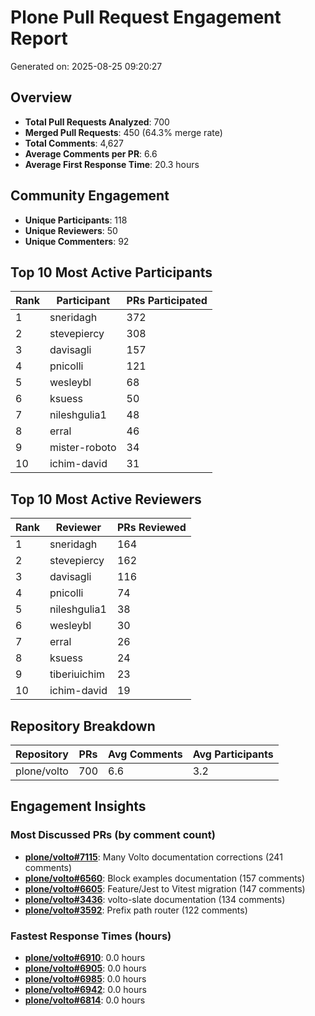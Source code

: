 # Plone Pull Request Engagement Report

Generated on: 2025-08-25 09:20:27

## Overview

- **Total Pull Requests Analyzed**: 700
- **Merged Pull Requests**: 450 (64.3% merge rate)
- **Total Comments**: 4,627
- **Average Comments per PR**: 6.6
- **Average First Response Time**: 20.3 hours

## Community Engagement

- **Unique Participants**: 118
- **Unique Reviewers**: 50
- **Unique Commenters**: 92

## Top 10 Most Active Participants

| Rank | Participant | PRs Participated |
|------|-------------|------------------|
| 1 | sneridagh | 372 |
| 2 | stevepiercy | 308 |
| 3 | davisagli | 157 |
| 4 | pnicolli | 121 |
| 5 | wesleybl | 68 |
| 6 | ksuess | 50 |
| 7 | nileshgulia1 | 48 |
| 8 | erral | 46 |
| 9 | mister-roboto | 34 |
| 10 | ichim-david | 31 |

## Top 10 Most Active Reviewers

| Rank | Reviewer | PRs Reviewed |
|------|----------|--------------|
| 1 | sneridagh | 164 |
| 2 | stevepiercy | 162 |
| 3 | davisagli | 116 |
| 4 | pnicolli | 74 |
| 5 | nileshgulia1 | 38 |
| 6 | wesleybl | 30 |
| 7 | erral | 26 |
| 8 | ksuess | 24 |
| 9 | tiberiuichim | 23 |
| 10 | ichim-david | 19 |

## Repository Breakdown

| Repository | PRs | Avg Comments | Avg Participants |
|------------|-----|-------------|------------------|
| plone/volto | 700 | 6.6 | 3.2 |


## Engagement Insights

### Most Discussed PRs (by comment count)
- **[plone/volto#7115](https://github.com/plone/volto/pull/7115)**: Many Volto documentation corrections (241 comments)
- **[plone/volto#6560](https://github.com/plone/volto/pull/6560)**: Block examples documentation (157 comments)
- **[plone/volto#6605](https://github.com/plone/volto/pull/6605)**: Feature/Jest to Vitest migration (147 comments)
- **[plone/volto#3436](https://github.com/plone/volto/pull/3436)**: volto-slate documentation (134 comments)
- **[plone/volto#3592](https://github.com/plone/volto/pull/3592)**: Prefix path router (122 comments)

### Fastest Response Times (hours)
- **[plone/volto#6910](https://github.com/plone/volto/pull/6910)**: 0.0 hours
- **[plone/volto#6905](https://github.com/plone/volto/pull/6905)**: 0.0 hours
- **[plone/volto#6985](https://github.com/plone/volto/pull/6985)**: 0.0 hours
- **[plone/volto#6942](https://github.com/plone/volto/pull/6942)**: 0.0 hours
- **[plone/volto#6814](https://github.com/plone/volto/pull/6814)**: 0.0 hours
